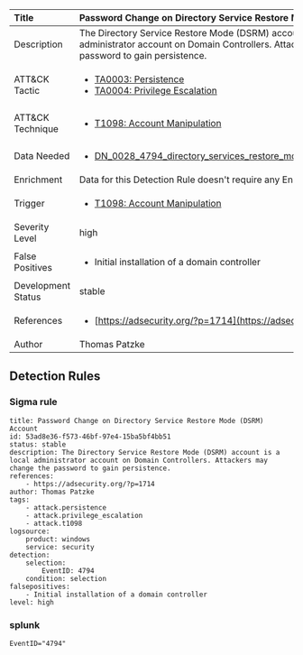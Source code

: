 | Title                | Password Change on Directory Service Restore Mode (DSRM) Account                                                                                                                                                 |
|:---------------------|:------------------------------------------------------------------------------------------------------------------------------------------------------------|
| Description          | The Directory Service Restore Mode (DSRM) account is a local administrator account on Domain Controllers. Attackers may change the password to gain persistence.                                                                                                                                           |
| ATT&amp;CK Tactic    |  <ul><li>[TA0003: Persistence](https://attack.mitre.org/tactics/TA0003)</li><li>[TA0004: Privilege Escalation](https://attack.mitre.org/tactics/TA0004)</li></ul>  |
| ATT&amp;CK Technique | <ul><li>[T1098: Account Manipulation](https://attack.mitre.org/techniques/T1098)</li></ul>  |
| Data Needed          | <ul><li>[DN_0028_4794_directory_services_restore_mode_admin_password_set](../Data_Needed/DN_0028_4794_directory_services_restore_mode_admin_password_set.md)</li></ul>  |
| Enrichment           |  Data for this Detection Rule doesn't require any Enrichments.  |
| Trigger              | <ul><li>[T1098: Account Manipulation](../Triggers/T1098.md)</li></ul>  |
| Severity Level       | high |
| False Positives      | <ul><li>Initial installation of a domain controller</li></ul>  |
| Development Status   | stable |
| References           | <ul><li>[https://adsecurity.org/?p=1714](https://adsecurity.org/?p=1714)</li></ul>  |
| Author               | Thomas Patzke |


## Detection Rules

### Sigma rule

```
title: Password Change on Directory Service Restore Mode (DSRM) Account
id: 53ad8e36-f573-46bf-97e4-15ba5bf4bb51
status: stable
description: The Directory Service Restore Mode (DSRM) account is a local administrator account on Domain Controllers. Attackers may change the password to gain persistence.
references:
    - https://adsecurity.org/?p=1714
author: Thomas Patzke
tags:
    - attack.persistence
    - attack.privilege_escalation
    - attack.t1098
logsource:
    product: windows
    service: security
detection:
    selection:
        EventID: 4794
    condition: selection
falsepositives:
    - Initial installation of a domain controller
level: high

```





### splunk
    
```
EventID="4794"
```



